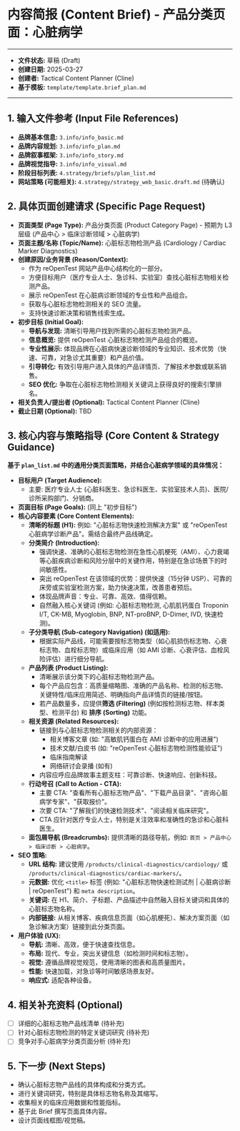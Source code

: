 # 内容简报 (Content Brief) - 产品分类页面：心脏病学

---
*   **文件状态:** 草稿 (Draft)
*   **创建日期:** 2025-03-27
*   **创建者:** Tactical Content Planner (Cline)
*   **基于模板:** `template/template.brief_plan.md`
---

## 1. 输入文件参考 (Input File References)

*   **品牌基本信息:** `3.info/info_basic.md`
*   **品牌内容规划:** `3.info/info_plan.md`
*   **品牌叙事框架:** `3.info/info_story.md`
*   **品牌视觉指导:** `3.info/info_visual.md`
*   **阶段目标列表:** `4.strategy/briefs/plan_list.md`
*   **网站策略 (可能相关):** `4.strategy/strategy_web_basic.draft.md` (待确认)

## 2. 具体页面创建请求 (Specific Page Request)

*   **页面类型 (Page Type):** 产品分类页面 (Product Category Page) - 预期为 L3 层级 (产品中心 > 临床诊断领域 > 心脏病学)
*   **页面主题/名称 (Topic/Name):** 心脏标志物检测产品 (Cardiology / Cardiac Marker Diagnostics)
*   **创建原因/业务背景 (Reason/Context):**
    *   作为 reOpenTest 网站产品中心结构化的一部分。
    *   方便目标用户（医疗专业人士、急诊科、实验室）查找心脏标志物相关检测产品。
    *   展示 reOpenTest 在心脏病诊断领域的专业性和产品组合。
    *   获取与心脏标志物检测相关的 SEO 流量。
    *   支持快速诊断决策和销售线索生成。
*   **初步目标 (Initial Goal):**
    *   **导航与发现:** 清晰引导用户找到所需的心脏标志物检测产品。
    *   **信息概览:** 提供 reOpenTest 心脏标志物检测产品组合的概览。
    *   **专业性展示:** 体现品牌在心脏病快速诊断领域的专业知识、技术优势（快速、可靠，对急诊尤其重要）和产品价值。
    *   **引导转化:** 有效引导用户进入具体的产品详情页、了解技术参数或联系销售。
    *   **SEO 优化:** 争取在心脏标志物检测相关关键词上获得良好的搜索引擎排名。
*   **相关负责人/提出者 (Optional):** Tactical Content Planner (Cline)
*   **截止日期 (Optional):** TBD

## 3. 核心内容与策略指导 (Core Content & Strategy Guidance)

**基于 `plan_list.md` 中的通用分类页面策略，并结合心脏病学领域的具体情况：**

*   **目标用户 (Target Audience):**
    *   主要: 医疗专业人士 (心脏科医生、急诊科医生、实验室技术人员)、医院/诊所采购部门、分销商。
*   **页面目标 (Page Goals):** (同上 "初步目标")
*   **核心内容要素 (Core Content Elements):**
    *   **清晰的标题 (H1):** 例如: "心脏标志物快速检测解决方案" 或 "reOpenTest 心脏病学诊断产品"。需结合最终产品线确定。
    *   **分类简介 (Introduction):**
        *   强调快速、准确的心脏标志物检测在急性心肌梗死（AMI）、心力衰竭等心脏疾病诊断和风险分层中的关键作用，特别是在急诊场景下的时间敏感性。
        *   突出 reOpenTest 在该领域的优势：提供快速（15分钟 USP）、可靠的床旁或实验室检测方案，助力快速决策，改善患者预后。
        *   体现品牌声音：专业、可靠、高效、值得信赖。
        *   自然融入核心关键词 (例如: 心脏标志物检测, 心肌肌钙蛋白 Troponin I/T, CK-MB, Myoglobin, BNP, NT-proBNP, D-Dimer, IVD, 快速检测)。
    *   **子分类导航 (Sub-category Navigation) (如适用):**
        *   根据实际产品线，可能需要按标志物类型（如心肌损伤标志物、心衰标志物、血栓标志物）或临床应用（如 AMI 诊断、心衰评估、血栓风险评估）进行细分导航。
    *   **产品列表 (Product Listing):**
        *   清晰展示该分类下的心脏标志物检测产品。
        *   每个产品应包含：高质量缩略图、准确的产品名称、检测的标志物、关键特性/临床应用简述、明确指向产品详情页的链接/按钮。
        *   若产品数量多，应提供**筛选 (Filtering)** (例如按检测标志物、样本类型、检测平台) 和 **排序 (Sorting)** 功能。
    *   **相关资源 (Related Resources):**
        *   链接到与心脏标志物检测相关的内部资源：
            *   相关博客文章 (如: "高敏肌钙蛋白在 AMI 诊断中的应用进展")
            *   技术文献/白皮书 (如: "reOpenTest 心脏标志物检测性能验证")
            *   临床指南解读
            *   网络研讨会录播 (如有)
        *   内容应呼应品牌故事主题支柱：可靠诊断、快速响应、创新科技。
    *   **行动号召 (Call to Action - CTA):**
        *   主要 CTA: "查看所有心脏标志物产品"、"下载产品目录"、"咨询心脏病学专家"、"获取报价"。
        *   次要 CTA: "了解我们的快速检测技术"、"阅读相关临床研究"。
        *   CTA 应针对医疗专业人士，特别是关注效率和准确性的急诊和心脏科医生。
    *   **面包屑导航 (Breadcrumbs):** 提供清晰的路径导航，例如: `首页 > 产品中心 > 临床诊断 > 心脏病学`。
*   **SEO 策略:**
    *   **URL 结构:** 建议使用 `/products/clinical-diagnostics/cardiology/` 或 `/products/clinical-diagnostics/cardiac-markers/`。
    *   **元数据:** 优化 `<title>` 标签 (例如: "心脏标志物快速检测试剂 | 心脏病诊断 | reOpenTest") 和 `meta description`。
    *   **关键词:** 在 H1、简介、子标题、产品描述中自然融入目标关键词和具体的心脏标志物名称。
    *   **内部链接:** 从相关博客、疾病信息页面（如心肌梗死）、解决方案页面（如急诊解决方案）链接到此分类页面。
*   **用户体验 (UX):**
    *   **导航:** 清晰、高效，便于快速查找信息。
    *   **布局:** 现代、专业，突出关键信息（如检测时间和标志物）。
    *   **视觉:** 遵循品牌视觉规范，使用清晰的图表和高质量图片。
    *   **性能:** 快速加载，对急诊等时间敏感场景友好。
    *   **响应式:** 适配各种设备。

## 4. 相关补充资料 (Optional)

*   [ ] 详细的心脏标志物产品线清单 (待补充)
*   [ ] 针对心脏标志物检测的特定关键词研究 (待补充)
*   [ ] 竞争对手心脏病学分类页面分析 (待补充)

## 5. 下一步 (Next Steps)

*   确认心脏标志物产品线的具体构成和分类方式。
*   进行关键词研究，特别是具体标志物名称及其缩写。
*   收集相关的临床应用数据和性能指标。
*   基于此 Brief 撰写页面具体内容。
*   设计页面线框图/视觉稿。
